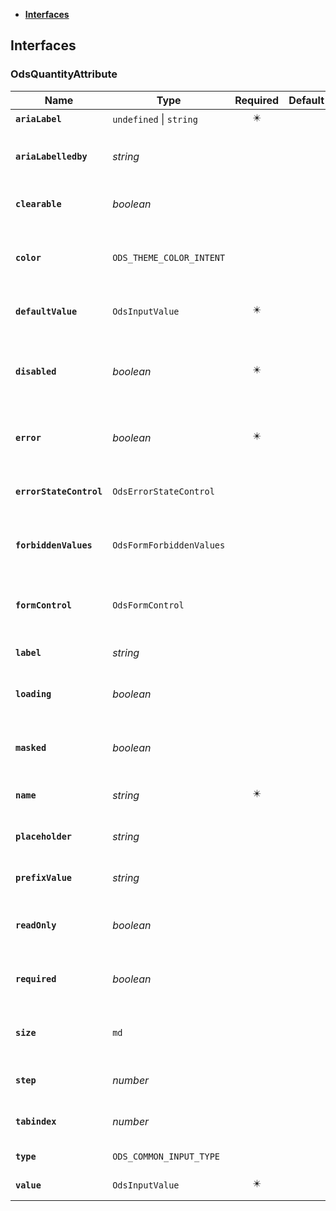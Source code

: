 * [**Interfaces**](#interfaces)

## Interfaces

### OdsQuantityAttribute
|Name | Type | Required | Default | Description|
|---|---|:---:|---|---|
|**`ariaLabel`** | `undefined` \| `string` | ✴️ |  | |
|**`ariaLabelledby`** | _string_ |  |  | ID of the element that labels the input|
|**`clearable`** | _boolean_ |  |  | Ability to clear the input value|
|**`color`** | `ODS_THEME_COLOR_INTENT` |  |  | Main color of the input: see component principles|
|**`defaultValue`** | `OdsInputValue` | ✴️ |  | Default value of the input|
|**`disabled`** | _boolean_ | ✴️ |  | Indicates if the input is disabled or not: see component principles|
|**`error`** | _boolean_ | ✴️ |  | Indicates if the input shows error or not|
|**`errorStateControl`** | `OdsErrorStateControl` |  |  | Controls the error state of the input|
|**`forbiddenValues`** | `OdsFormForbiddenValues` |  |  | List of forbidden values for the input|
|**`formControl`** | `OdsFormControl` |  |  | Control object of the form the input belongs to|
|**`label`** | _string_ |  |  | Label of the input field|
|**`loading`** | _boolean_ |  |  | Indicates if the input is in loading state or not|
|**`masked`** | _boolean_ |  |  | Indicates if the input is masked or not|
|**`name`** | _string_ | ✴️ |  | Name of the input field|
|**`placeholder`** | _string_ |  |  | Placeholder text for the input|
|**`prefixValue`** | _string_ |  |  | Text before the input value|
|**`readOnly`** | _boolean_ |  |  | Indicates if the input is read-only or not|
|**`required`** | _boolean_ |  |  | Indicates if the input is required or not|
|**`size`** | `md` |  |  | Size of the input: see component principles|
|**`step`** | _number_ |  |  | Step value for the input|
|**`tabindex`** | _number_ |  |  | Tabindex for the input|
|**`type`** | `ODS_COMMON_INPUT_TYPE` |  |  | Type of the input field|
|**`value`** | `OdsInputValue` | ✴️ |  | Type of the input field|